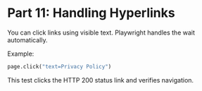 
# Part 11: Handling Hyperlinks

You can click links using visible text. Playwright handles the wait automatically.

Example:
```python
page.click("text=Privacy Policy")
```
This test clicks the HTTP 200 status link and verifies navigation.
